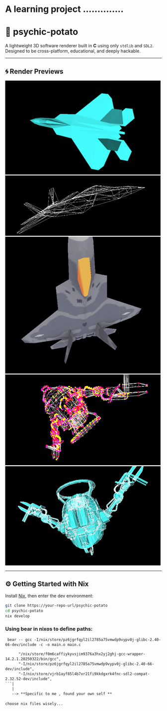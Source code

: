 # A learning project ..............

# 🥔 psychic-potato

A lightweight 3D software renderer built in **C** using only `stdlib` and `SDL2`.
Designed to be cross-platform, educational, and deeply hackable.

---

## 🌀 Render Previews
  <img src="/assets/1.png" width="500"/>
  <img src="/assets/2.png" width="500"/>
  <img src="/assets/3.png" width="500"/>
  <img src="/assets/4.png" width="500"/>
  <img src="/assets/5.png" width="500"/>

---

## ⚙️ Getting Started with Nix

Install [Nix](https://nixos.org/download.html), then enter the dev environment:

```bash
git clone https://your-repo-url/psychic-potato
cd psychic-potato
nix develop
```
### Using bear in nixos to define paths:

```
 bear -- gcc -I/nix/store/pz6jgrfqyl2il2785a75vmwdp9vypv0j-glibc-2.40-66-dev/include -c -o main.o main.c
```
```compile_json
      "/nix/store/f0m6caffiykyvsjim9376a3hx2yj2ghj-gcc-wrapper-14.2.1.20250322/bin/gcc",
      "-I/nix/store/pz6jgrfqyl2il2785a75vmwdp9vypv0j-glibc-2.40-66-dev/include",
      "-I/nix/store/vjrb1ayf85l4b7xr21fi9kkdgxrk4fnc-sdl2-compat-2.32.52-dev/include",
```|
   |
   --> **Specific to me , found your own self **

choose nix files wisely...
